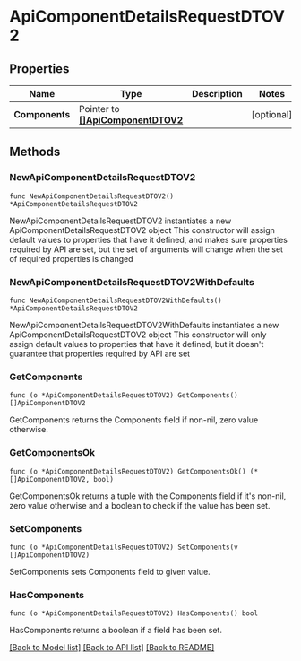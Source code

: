 # ApiComponentDetailsRequestDTOV2

## Properties

Name | Type | Description | Notes
------------ | ------------- | ------------- | -------------
**Components** | Pointer to [**[]ApiComponentDTOV2**](ApiComponentDTOV2.md) |  | [optional] 

## Methods

### NewApiComponentDetailsRequestDTOV2

`func NewApiComponentDetailsRequestDTOV2() *ApiComponentDetailsRequestDTOV2`

NewApiComponentDetailsRequestDTOV2 instantiates a new ApiComponentDetailsRequestDTOV2 object
This constructor will assign default values to properties that have it defined,
and makes sure properties required by API are set, but the set of arguments
will change when the set of required properties is changed

### NewApiComponentDetailsRequestDTOV2WithDefaults

`func NewApiComponentDetailsRequestDTOV2WithDefaults() *ApiComponentDetailsRequestDTOV2`

NewApiComponentDetailsRequestDTOV2WithDefaults instantiates a new ApiComponentDetailsRequestDTOV2 object
This constructor will only assign default values to properties that have it defined,
but it doesn't guarantee that properties required by API are set

### GetComponents

`func (o *ApiComponentDetailsRequestDTOV2) GetComponents() []ApiComponentDTOV2`

GetComponents returns the Components field if non-nil, zero value otherwise.

### GetComponentsOk

`func (o *ApiComponentDetailsRequestDTOV2) GetComponentsOk() (*[]ApiComponentDTOV2, bool)`

GetComponentsOk returns a tuple with the Components field if it's non-nil, zero value otherwise
and a boolean to check if the value has been set.

### SetComponents

`func (o *ApiComponentDetailsRequestDTOV2) SetComponents(v []ApiComponentDTOV2)`

SetComponents sets Components field to given value.

### HasComponents

`func (o *ApiComponentDetailsRequestDTOV2) HasComponents() bool`

HasComponents returns a boolean if a field has been set.


[[Back to Model list]](../README.md#documentation-for-models) [[Back to API list]](../README.md#documentation-for-api-endpoints) [[Back to README]](../README.md)


